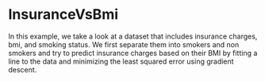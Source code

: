 # InsuranceVsBmi
In this example, we take a look at a dataset that includes insurance charges, bmi, and smoking status. We first separate them into smokers and non smokers and try to predict insurance charges based on their BMI by fitting a line to the data and minimizing the least squared error using gradient descent.
